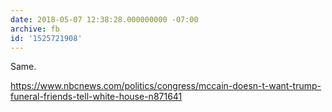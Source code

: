```yaml
---
date: 2018-05-07 12:38:28.000000000 -07:00
archive: fb
id: '1525721908'
---
```


Same. 

https://www.nbcnews.com/politics/congress/mccain-doesn-t-want-trump-funeral-friends-tell-white-house-n871641
